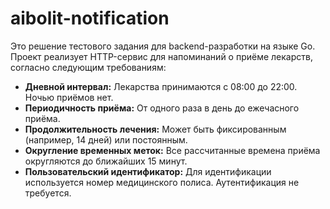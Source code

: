 # aibolit-notification

Это решение тестового задания для backend-разработки на языке Go. Проект реализует HTTP-сервис для напоминаний о приёме лекарств, согласно следующим требованиям:

- **Дневной интервал:** Лекарства принимаются с 08:00 до 22:00. Ночью приёмов нет.
- **Периодичность приёма:** От одного раза в день до ежечасного приёма.
- **Продолжительность лечения:** Может быть фиксированным (например, 14 дней) или постоянным.
- **Округление временных меток:** Все рассчитанные времена приёма округляются до ближайших 15 минут.
- **Пользовательский идентификатор:** Для идентификации используется номер медицинского полиса. Аутентификация не требуется.
